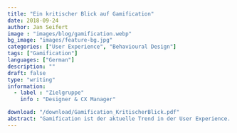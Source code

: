 ```yaml
---
title: "Ein kritischer Blick auf Gamification"
date: 2018-09-24
author: Jan Seifert
image : "images/blog/gamification.webp"
bg_image: "images/feature-bg.jpg"
categories: ["User Experience", "Behavioural Design"]
tags: ["Gamification"]
languages: ["German"]
description: ""
draft: false
type: "writing"
information:
  - label : "Zielgruppe"
    info : "Designer & CX Manager"

download: "/download/Gamification_KritischerBlick.pdf"
abstract: "Gamification ist der aktuelle Trend in der User Experience. \"Gamification is the use of game design elements in non-game contexts\" (Deterding, 2011). Diese Game Design Elemente, von denen hier gesprochen wird, stellen aus der Sicht der Gamification also eine homogene Sammlung von Werkzeugen, sprich UI Patterns, dar. Wie anders wäre sonst zu erklären, dass Autoren sich an allumfassenden Systematiken versuchen (z.B. Schering, 2014) oder dass es Überblicksarbeiten gibt mit dem Titel \"Does Gamification Work?\" (Hamari, Koivisto & Sarsa, 2014) gibt. Die folgende Seiten wagen einen Blick unter ..."
---
```




